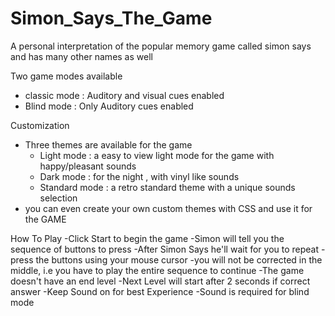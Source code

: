 # Simon_Says_The_Game
A personal interpretation of the popular memory game called simon says and has many other names as well

Two game modes available
  - classic mode : Auditory and visual cues enabled
  - Blind mode : Only Auditory cues enabled

Customization
  - Three themes are available for the game
    - Light mode : a easy to view light mode for the game with happy/pleasant sounds
    - Dark mode : for the night , with vinyl like sounds
    - Standard mode : a retro standard theme with a unique sounds selection
  - you can even create your own custom themes with CSS and use it for the GAME
 
How To Play
  -Click Start to begin the game
  -Simon will tell you the sequence of buttons to press
  -After Simon Says he'll wait for you to repeat
  -press the buttons using your mouse cursor
  -you will not be corrected in the middle, i.e you have to play the entire sequence to continue
  -The game doesn't have an end level
  -Next Level will start after 2 seconds if correct answer
  -Keep Sound on for best Experience
  -Sound is required for blind mode
